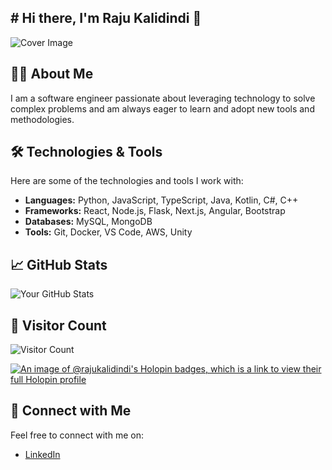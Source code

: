 ## # Hi there, I'm Raju Kalidindi 👋

![Cover Image](https://www.canva.com/design/DAGR1mZF4jQ/BjQo884niHP60CDpK9ifog/view?utm_content=DAGR1mZF4jQ&utm_campaign=designshare&utm_medium=link&utm_source=editor)

## 👨‍💻 About Me

I am a software engineer passionate about leveraging technology to solve complex problems and am always eager to learn and adopt new tools and methodologies.

## 🛠️ Technologies & Tools

Here are some of the technologies and tools I work with:

- **Languages:** Python, JavaScript, TypeScript, Java, Kotlin, C#, C++
- **Frameworks:** React, Node.js, Flask, Next.js, Angular, Bootstrap
- **Databases:** MySQL, MongoDB
- **Tools:** Git, Docker, VS Code, AWS, Unity

## 📈 GitHub Stats

![Your GitHub Stats](https://github-readme-stats.vercel.app/api?username=RajuKalidindi&show_icons=true&theme=tokyonight)

## 👥 Visitor Count
![Visitor Count](https://profile-counter.glitch.me/RajuKalidindi/count.svg)

[![An image of @rajukalidindi's Holopin badges, which is a link to view their full Holopin profile](https://holopin.me/rajukalidindi)](https://holopin.io/@rajukalidindi)

## 🤝 Connect with Me

Feel free to connect with me on:

- [LinkedIn](https://www.linkedin.com/in/ramana-krishnam-raju-kalidindi/)

<!--
**RajuKalidindi/RajuKalidindi** is a ✨ _special_ ✨ repository because its `README.md` (this file) appears on your GitHub profile.

Here are some ideas to get you started:

- 🔭 I’m currently working on ...
- 🌱 I’m currently learning ...
- 👯 I’m looking to collaborate on ...
- 🤔 I’m looking for help with ...
- 💬 Ask me about ...
- 📫 How to reach me: ...
- 😄 Pronouns: ...
- ⚡ Fun fact: ...
-->
